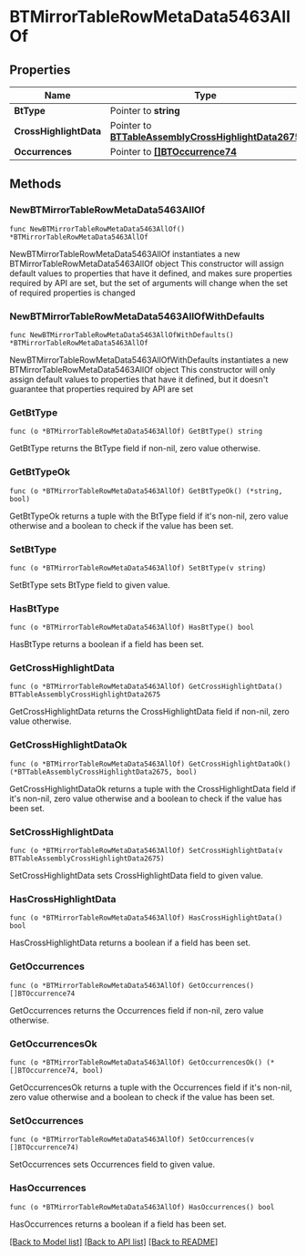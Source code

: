 # BTMirrorTableRowMetaData5463AllOf

## Properties

Name | Type | Description | Notes
------------ | ------------- | ------------- | -------------
**BtType** | Pointer to **string** |  | [optional] 
**CrossHighlightData** | Pointer to [**BTTableAssemblyCrossHighlightData2675**](BTTableAssemblyCrossHighlightData2675.md) |  | [optional] 
**Occurrences** | Pointer to [**[]BTOccurrence74**](BTOccurrence74.md) |  | [optional] 

## Methods

### NewBTMirrorTableRowMetaData5463AllOf

`func NewBTMirrorTableRowMetaData5463AllOf() *BTMirrorTableRowMetaData5463AllOf`

NewBTMirrorTableRowMetaData5463AllOf instantiates a new BTMirrorTableRowMetaData5463AllOf object
This constructor will assign default values to properties that have it defined,
and makes sure properties required by API are set, but the set of arguments
will change when the set of required properties is changed

### NewBTMirrorTableRowMetaData5463AllOfWithDefaults

`func NewBTMirrorTableRowMetaData5463AllOfWithDefaults() *BTMirrorTableRowMetaData5463AllOf`

NewBTMirrorTableRowMetaData5463AllOfWithDefaults instantiates a new BTMirrorTableRowMetaData5463AllOf object
This constructor will only assign default values to properties that have it defined,
but it doesn't guarantee that properties required by API are set

### GetBtType

`func (o *BTMirrorTableRowMetaData5463AllOf) GetBtType() string`

GetBtType returns the BtType field if non-nil, zero value otherwise.

### GetBtTypeOk

`func (o *BTMirrorTableRowMetaData5463AllOf) GetBtTypeOk() (*string, bool)`

GetBtTypeOk returns a tuple with the BtType field if it's non-nil, zero value otherwise
and a boolean to check if the value has been set.

### SetBtType

`func (o *BTMirrorTableRowMetaData5463AllOf) SetBtType(v string)`

SetBtType sets BtType field to given value.

### HasBtType

`func (o *BTMirrorTableRowMetaData5463AllOf) HasBtType() bool`

HasBtType returns a boolean if a field has been set.

### GetCrossHighlightData

`func (o *BTMirrorTableRowMetaData5463AllOf) GetCrossHighlightData() BTTableAssemblyCrossHighlightData2675`

GetCrossHighlightData returns the CrossHighlightData field if non-nil, zero value otherwise.

### GetCrossHighlightDataOk

`func (o *BTMirrorTableRowMetaData5463AllOf) GetCrossHighlightDataOk() (*BTTableAssemblyCrossHighlightData2675, bool)`

GetCrossHighlightDataOk returns a tuple with the CrossHighlightData field if it's non-nil, zero value otherwise
and a boolean to check if the value has been set.

### SetCrossHighlightData

`func (o *BTMirrorTableRowMetaData5463AllOf) SetCrossHighlightData(v BTTableAssemblyCrossHighlightData2675)`

SetCrossHighlightData sets CrossHighlightData field to given value.

### HasCrossHighlightData

`func (o *BTMirrorTableRowMetaData5463AllOf) HasCrossHighlightData() bool`

HasCrossHighlightData returns a boolean if a field has been set.

### GetOccurrences

`func (o *BTMirrorTableRowMetaData5463AllOf) GetOccurrences() []BTOccurrence74`

GetOccurrences returns the Occurrences field if non-nil, zero value otherwise.

### GetOccurrencesOk

`func (o *BTMirrorTableRowMetaData5463AllOf) GetOccurrencesOk() (*[]BTOccurrence74, bool)`

GetOccurrencesOk returns a tuple with the Occurrences field if it's non-nil, zero value otherwise
and a boolean to check if the value has been set.

### SetOccurrences

`func (o *BTMirrorTableRowMetaData5463AllOf) SetOccurrences(v []BTOccurrence74)`

SetOccurrences sets Occurrences field to given value.

### HasOccurrences

`func (o *BTMirrorTableRowMetaData5463AllOf) HasOccurrences() bool`

HasOccurrences returns a boolean if a field has been set.


[[Back to Model list]](../README.md#documentation-for-models) [[Back to API list]](../README.md#documentation-for-api-endpoints) [[Back to README]](../README.md)


